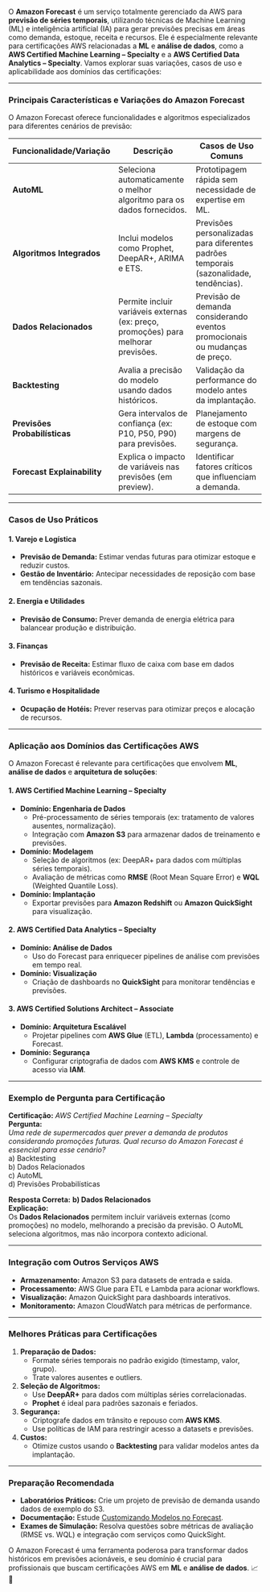 O **Amazon Forecast** é um serviço totalmente gerenciado da AWS para **previsão de séries temporais**, utilizando técnicas de Machine Learning (ML) e inteligência artificial (IA) para gerar previsões precisas em áreas como demanda, estoque, receita e recursos. Ele é especialmente relevante para certificações AWS relacionadas a **ML** e **análise de dados**, como a **AWS Certified Machine Learning – Specialty** e a **AWS Certified Data Analytics – Specialty**. Vamos explorar suas variações, casos de uso e aplicabilidade aos domínios das certificações:

---

### **Principais Características e Variações do Amazon Forecast**
O Amazon Forecast oferece funcionalidades e algoritmos especializados para diferentes cenários de previsão:

| **Funcionalidade/Variação**       | **Descrição**                                                                 | **Casos de Uso Comuns**                                                                 |
|-----------------------------------|-------------------------------------------------------------------------------|-----------------------------------------------------------------------------------------|
| **AutoML**                        | Seleciona automaticamente o melhor algoritmo para os dados fornecidos.         | Prototipagem rápida sem necessidade de expertise em ML.                                 |
| **Algoritmos Integrados**         | Inclui modelos como Prophet, DeepAR+, ARIMA e ETS.                            | Previsões personalizadas para diferentes padrões temporais (sazonalidade, tendências).   |
| **Dados Relacionados**            | Permite incluir variáveis externas (ex: preço, promoções) para melhorar previsões. | Previsão de demanda considerando eventos promocionais ou mudanças de preço.            |
| **Backtesting**                   | Avalia a precisão do modelo usando dados históricos.                           | Validação da performance do modelo antes da implantação.                                |
| **Previsões Probabilísticas**     | Gera intervalos de confiança (ex: P10, P50, P90) para previsões.              | Planejamento de estoque com margens de segurança.                                       |
| **Forecast Explainability**       | Explica o impacto de variáveis nas previsões (em preview).                     | Identificar fatores críticos que influenciam a demanda.                                 |

---

### **Casos de Uso Práticos**
#### 1. **Varejo e Logística**  
   - **Previsão de Demanda:** Estimar vendas futuras para otimizar estoque e reduzir custos.  
   - **Gestão de Inventário:** Antecipar necessidades de reposição com base em tendências sazonais.  

#### 2. **Energia e Utilidades**  
   - **Previsão de Consumo:** Prever demanda de energia elétrica para balancear produção e distribuição.  

#### 3. **Finanças**  
   - **Previsão de Receita:** Estimar fluxo de caixa com base em dados históricos e variáveis econômicas.  

#### 4. **Turismo e Hospitalidade**  
   - **Ocupação de Hotéis:** Prever reservas para otimizar preços e alocação de recursos.  

---

### **Aplicação aos Domínios das Certificações AWS**
O Amazon Forecast é relevante para certificações que envolvem **ML**, **análise de dados** e **arquitetura de soluções**:

#### 1. **AWS Certified Machine Learning – Specialty**  
   - **Domínio: Engenharia de Dados**  
     - Pré-processamento de séries temporais (ex: tratamento de valores ausentes, normalização).  
     - Integração com **Amazon S3** para armazenar dados de treinamento e previsões.  
   - **Domínio: Modelagem**  
     - Seleção de algoritmos (ex: DeepAR+ para dados com múltiplas séries temporais).  
     - Avaliação de métricas como **RMSE** (Root Mean Square Error) e **WQL** (Weighted Quantile Loss).  
   - **Domínio: Implantação**  
     - Exportar previsões para **Amazon Redshift** ou **Amazon QuickSight** para visualização.  

#### 2. **AWS Certified Data Analytics – Specialty**  
   - **Domínio: Análise de Dados**  
     - Uso do Forecast para enriquecer pipelines de análise com previsões em tempo real.  
   - **Domínio: Visualização**  
     - Criação de dashboards no **QuickSight** para monitorar tendências e previsões.  

#### 3. **AWS Certified Solutions Architect – Associate**  
   - **Domínio: Arquitetura Escalável**  
     - Projetar pipelines com **AWS Glue** (ETL), **Lambda** (processamento) e Forecast.  
   - **Domínio: Segurança**  
     - Configurar criptografia de dados com **AWS KMS** e controle de acesso via **IAM**.  

---

### **Exemplo de Pergunta para Certificação**  
**Certificação:** *AWS Certified Machine Learning – Specialty*  
**Pergunta:**  
*Uma rede de supermercados quer prever a demanda de produtos considerando promoções futuras. Qual recurso do Amazon Forecast é essencial para esse cenário?*  
a) Backtesting  
b) Dados Relacionados  
c) AutoML  
d) Previsões Probabilísticas  

**Resposta Correta:** **b) Dados Relacionados**  
**Explicação:**  
Os **Dados Relacionados** permitem incluir variáveis externas (como promoções) no modelo, melhorando a precisão da previsão. O AutoML seleciona algoritmos, mas não incorpora contexto adicional.

---

### **Integração com Outros Serviços AWS**  
- **Armazenamento:** Amazon S3 para datasets de entrada e saída.  
- **Processamento:** AWS Glue para ETL e Lambda para acionar workflows.  
- **Visualização:** Amazon QuickSight para dashboards interativos.  
- **Monitoramento:** Amazon CloudWatch para métricas de performance.  

---

### **Melhores Práticas para Certificações**  
1. **Preparação de Dados:**  
   - Formate séries temporais no padrão exigido (timestamp, valor, grupo).  
   - Trate valores ausentes e outliers.  
2. **Seleção de Algoritmos:**  
   - Use **DeepAR+** para dados com múltiplas séries correlacionadas.  
   - **Prophet** é ideal para padrões sazonais e feriados.  
3. **Segurança:**  
   - Criptografe dados em trânsito e repouso com **AWS KMS**.  
   - Use políticas de IAM para restringir acesso a datasets e previsões.  
4. **Custos:**  
   - Otimize custos usando o **Backtesting** para validar modelos antes da implantação.  

---

### **Preparação Recomendada**  
- **Laboratórios Práticos:** Crie um projeto de previsão de demanda usando dados de exemplo do S3.  
- **Documentação:** Estude [Customizando Modelos no Forecast](https://docs.aws.amazon.com/forecast/latest/dg/what-is-forecast.html).  
- **Exames de Simulação:** Resolva questões sobre métricas de avaliação (RMSE vs. WQL) e integração com serviços como QuickSight.  

O Amazon Forecast é uma ferramenta poderosa para transformar dados históricos em previsões acionáveis, e seu domínio é crucial para profissionais que buscam certificações AWS em **ML** e **análise de dados**. 📈🔮